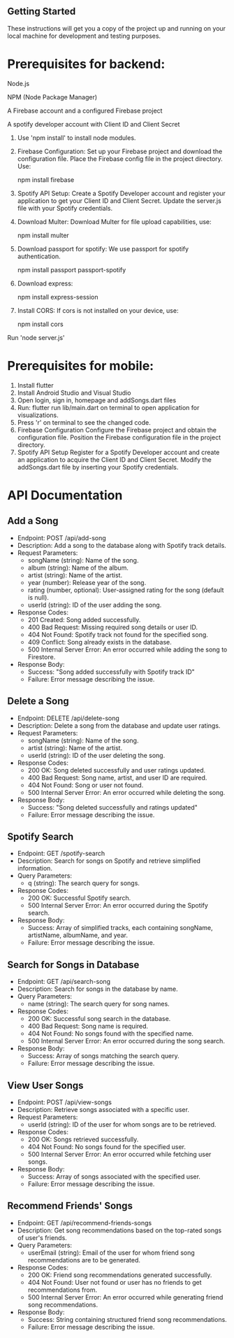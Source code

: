 ## Getting Started
These instructions will get you a copy of the project up and running on your local machine for development and testing purposes.
# Prerequisites for backend:
Node.js

NPM (Node Package Manager)

A Firebase account and a configured Firebase project

A spotify developer account with Client ID and Client Secret

1) Use 'npm install' to install node modules.

2) Firebase Configuration:
  Set up your Firebase project and download the configuration file.
  Place the Firebase config file in the project directory.
  Use:

    npm install firebase

3) Spotify API Setup:
  Create a Spotify Developer account and register your application to get your Client ID and Client Secret.
  Update the server.js file with your Spotify credentials.

4) Download Multer:
  Download Multer for file upload capabilities, use:

     npm install multer
   
5) Download passport for spotify:
  We use passport for spotify authentication.

     npm install passport passport-spotify

6) Download express:
   
     npm install express-session
   
7) Install CORS:
   If cors is not installed on your device, use:
   
     npm install cors
   
Run 'node server.js'


# Prerequisites for mobile:

1) Install flutter
2) Install Android Studio and Visual Studio
3) Open login, sign in, homepage and addSongs.dart files
4) Run: flutter run lib/main.dart on terminal to open application for visualizations.
5) Press 'r' on terminal to see the changed code. 
6) Firebase Configuration
Configure the Firebase project and obtain the configuration file.
Position the Firebase configuration file in the project directory.
7) Spotify API Setup
Register for a Spotify Developer account and create an application to acquire the Client ID and Client Secret.
Modify the addSongs.dart file by inserting your Spotify credentials.

# API Documentation

## Add a Song

* Endpoint: POST /api/add-song
* Description: Add a song to the database along with Spotify track details.
* Request Parameters:
    * songName (string): Name of the song.
    * album (string): Name of the album.
    * artist (string): Name of the artist.
    * year (number): Release year of the song.
    * rating (number, optional): User-assigned rating for the song (default is null).
    * userId (string): ID of the user adding the song.
* Response Codes:
    * 201 Created: Song added successfully.
    * 400 Bad Request: Missing required song details or user ID.
    * 404 Not Found: Spotify track not found for the specified song.
    * 409 Conflict: Song already exists in the database.
    * 500 Internal Server Error: An error occurred while adding the song to Firestore.
* Response Body:
    * Success: "Song added successfully with Spotify track ID"
    * Failure: Error message describing the issue.
  
## Delete a Song

* Endpoint: DELETE /api/delete-song
* Description: Delete a song from the database and update user ratings.
* Request Parameters:
    * songName (string): Name of the song.
    * artist (string): Name of the artist.
    * userId (string): ID of the user deleting the song.
* Response Codes:
    * 200 OK: Song deleted successfully and user ratings updated.
    * 400 Bad Request: Song name, artist, and user ID are required.
    * 404 Not Found: Song or user not found.
    * 500 Internal Server Error: An error occurred while deleting the song.
* Response Body:
    * Success: "Song deleted successfully and ratings updated"
    * Failure: Error message describing the issue.
 
## Spotify Search

* Endpoint: GET /spotify-search
* Description: Search for songs on Spotify and retrieve simplified information.
* Query Parameters:
    * q (string): The search query for songs.
* Response Codes:
    * 200 OK: Successful Spotify search.
    * 500 Internal Server Error: An error occurred during the Spotify search.
* Response Body:
    * Success: Array of simplified tracks, each containing songName, artistName, albumName, and year.
    * Failure: Error message describing the issue.
  
## Search for Songs in Database

* Endpoint: GET /api/search-song
* Description: Search for songs in the database by name.
* Query Parameters:
    * name (string): The search query for song names.
* Response Codes:
    * 200 OK: Successful song search in the database.
    * 400 Bad Request: Song name is required.
    * 404 Not Found: No songs found with the specified name.
    * 500 Internal Server Error: An error occurred during the song search.
* Response Body:
    * Success: Array of songs matching the search query.
    * Failure: Error message describing the issue.
  
## View User Songs

* Endpoint: POST /api/view-songs
* Description: Retrieve songs associated with a specific user.
* Request Parameters:
    * userId (string): ID of the user for whom songs are to be retrieved.
* Response Codes:
    * 200 OK: Songs retrieved successfully.
    * 404 Not Found: No songs found for the specified user.
    * 500 Internal Server Error: An error occurred while fetching user songs.
* Response Body:
    * Success: Array of songs associated with the specified user.
    * Failure: Error message describing the issue.
 
      
## Recommend Friends' Songs

* Endpoint: GET /api/recommend-friends-songs
* Description: Get song recommendations based on the top-rated songs of user's friends.
* Query Parameters:
    * userEmail (string): Email of the user for whom friend song recommendations are to be generated.
* Response Codes:
    * 200 OK: Friend song recommendations generated successfully.
    * 404 Not Found: User not found or user has no friends to get recommendations from.
    * 500 Internal Server Error: An error occurred while generating friend song recommendations.
* Response Body:
    * Success: String containing structured friend song recommendations.
    * Failure: Error message describing the issue.


